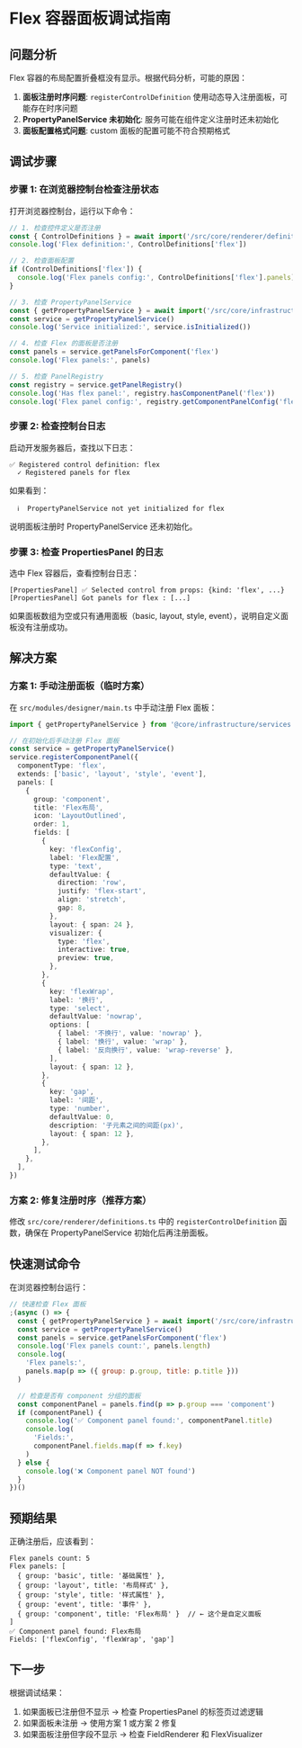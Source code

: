 # Flex 容器面板调试指南

## 问题分析

Flex 容器的布局配置折叠框没有显示。根据代码分析，可能的原因：

1. **面板注册时序问题**: `registerControlDefinition` 使用动态导入注册面板，可能存在时序问题
2. **PropertyPanelService 未初始化**: 服务可能在组件定义注册时还未初始化
3. **面板配置格式问题**: custom 面板的配置可能不符合预期格式

## 调试步骤

### 步骤 1: 在浏览器控制台检查注册状态

打开浏览器控制台，运行以下命令：

```javascript
// 1. 检查控件定义是否注册
const { ControlDefinitions } = await import('/src/core/renderer/definitions.ts')
console.log('Flex definition:', ControlDefinitions['flex'])

// 2. 检查面板配置
if (ControlDefinitions['flex']) {
  console.log('Flex panels config:', ControlDefinitions['flex'].panels)
}

// 3. 检查 PropertyPanelService
const { getPropertyPanelService } = await import('/src/core/infrastructure/services/index.ts')
const service = getPropertyPanelService()
console.log('Service initialized:', service.isInitialized())

// 4. 检查 Flex 的面板是否注册
const panels = service.getPanelsForComponent('flex')
console.log('Flex panels:', panels)

// 5. 检查 PanelRegistry
const registry = service.getPanelRegistry()
console.log('Has flex panel:', registry.hasComponentPanel('flex'))
console.log('Flex panel config:', registry.getComponentPanelConfig('flex'))
```

### 步骤 2: 检查控制台日志

启动开发服务器后，查找以下日志：

```
✅ Registered control definition: flex
  ✓ Registered panels for flex
```

如果看到：

```
  ℹ️  PropertyPanelService not yet initialized for flex
```

说明面板注册时 PropertyPanelService 还未初始化。

### 步骤 3: 检查 PropertiesPanel 的日志

选中 Flex 容器后，查看控制台日志：

```
[PropertiesPanel] ✅ Selected control from props: {kind: 'flex', ...}
[PropertiesPanel] Got panels for flex : [...]
```

如果面板数组为空或只有通用面板（basic, layout, style, event），说明自定义面板没有注册成功。

## 解决方案

### 方案 1: 手动注册面板（临时方案）

在 `src/modules/designer/main.ts` 中手动注册 Flex 面板：

```typescript
import { getPropertyPanelService } from '@core/infrastructure/services'

// 在初始化后手动注册 Flex 面板
const service = getPropertyPanelService()
service.registerComponentPanel({
  componentType: 'flex',
  extends: ['basic', 'layout', 'style', 'event'],
  panels: [
    {
      group: 'component',
      title: 'Flex布局',
      icon: 'LayoutOutlined',
      order: 1,
      fields: [
        {
          key: 'flexConfig',
          label: 'Flex配置',
          type: 'text',
          defaultValue: {
            direction: 'row',
            justify: 'flex-start',
            align: 'stretch',
            gap: 8,
          },
          layout: { span: 24 },
          visualizer: {
            type: 'flex',
            interactive: true,
            preview: true,
          },
        },
        {
          key: 'flexWrap',
          label: '换行',
          type: 'select',
          defaultValue: 'nowrap',
          options: [
            { label: '不换行', value: 'nowrap' },
            { label: '换行', value: 'wrap' },
            { label: '反向换行', value: 'wrap-reverse' },
          ],
          layout: { span: 12 },
        },
        {
          key: 'gap',
          label: '间距',
          type: 'number',
          defaultValue: 0,
          description: '子元素之间的间距(px)',
          layout: { span: 12 },
        },
      ],
    },
  ],
})
```

### 方案 2: 修复注册时序（推荐方案）

修改 `src/core/renderer/definitions.ts` 中的 `registerControlDefinition` 函数，确保在 PropertyPanelService 初始化后再注册面板。

## 快速测试命令

在浏览器控制台运行：

```javascript
// 快速检查 Flex 面板
;(async () => {
  const { getPropertyPanelService } = await import('/src/core/infrastructure/services/index.ts')
  const service = getPropertyPanelService()
  const panels = service.getPanelsForComponent('flex')
  console.log('Flex panels count:', panels.length)
  console.log(
    'Flex panels:',
    panels.map(p => ({ group: p.group, title: p.title }))
  )

  // 检查是否有 component 分组的面板
  const componentPanel = panels.find(p => p.group === 'component')
  if (componentPanel) {
    console.log('✅ Component panel found:', componentPanel.title)
    console.log(
      'Fields:',
      componentPanel.fields.map(f => f.key)
    )
  } else {
    console.log('❌ Component panel NOT found')
  }
})()
```

## 预期结果

正确注册后，应该看到：

```
Flex panels count: 5
Flex panels: [
  { group: 'basic', title: '基础属性' },
  { group: 'layout', title: '布局样式' },
  { group: 'style', title: '样式属性' },
  { group: 'event', title: '事件' },
  { group: 'component', title: 'Flex布局' }  // ← 这个是自定义面板
]
✅ Component panel found: Flex布局
Fields: ['flexConfig', 'flexWrap', 'gap']
```

## 下一步

根据调试结果：

1. 如果面板已注册但不显示 → 检查 PropertiesPanel 的标签页过滤逻辑
2. 如果面板未注册 → 使用方案 1 或方案 2 修复
3. 如果面板注册但字段不显示 → 检查 FieldRenderer 和 FlexVisualizer
